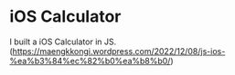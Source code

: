 # iOS Calculator
I built a iOS Calculator in JS.
(https://maengkkongi.wordpress.com/2022/12/08/js-ios-%ea%b3%84%ec%82%b0%ea%b8%b0/)